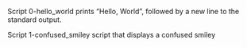 Script 0-hello_world prints “Hello, World”, followed by a new line to the standard output.

Script 1-confused_smiley script that displays a confused smiley

